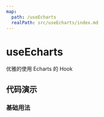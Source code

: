 ```yaml
---
map:
  path: /useEcharts
  realPath: src/useEcharts/index.md
---
```


# useEcharts

优雅的使用 Echarts 的 Hook

## 代码演示

### 基础用法

<demo src="./demo/demo.vue"
  language="vue"
  title="基本用法"
  desc="">
</demo>
